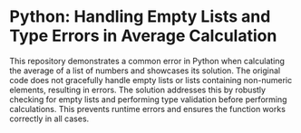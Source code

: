 # Python: Handling Empty Lists and Type Errors in Average Calculation
This repository demonstrates a common error in Python when calculating the average of a list of numbers and showcases its solution. The original code does not gracefully handle empty lists or lists containing non-numeric elements, resulting in errors.  The solution addresses this by robustly checking for empty lists and performing type validation before performing calculations. This prevents runtime errors and ensures the function works correctly in all cases.